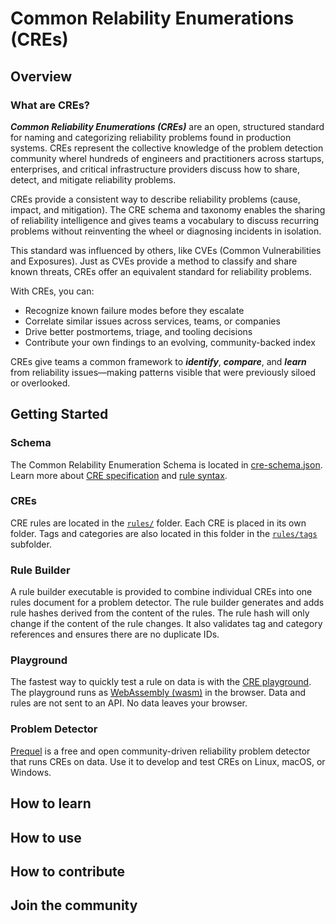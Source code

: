 # Common Relability Enumerations (CREs)

## Overview

### What are CREs?

***Common Reliability Enumerations (CREs)*** are an open, structured standard for naming and categorizing reliability problems found in production systems. CREs represent the collective knowledge of the problem detection community wherel hundreds of engineers and practitioners across startups, enterprises, and critical infrastructure providers discuss how to share, detect, and mitigate reliability problems.

CREs provide a consistent way to describe reliability problems (cause, impact, and mitigation). The CRE schema and taxonomy enables the sharing of reliability intelligence and gives teams a vocabulary to discuss recurring problems without reinventing the wheel or diagnosing incidents in isolation.

This standard was influenced by others, like CVEs (Common Vulnerabilities and Exposures). Just as CVEs provide a method to classify and share known threats, CREs offer an equivalent standard for reliability problems.

With CREs, you can:

* Recognize known failure modes before they escalate
* Correlate similar issues across services, teams, or companies
* Drive better postmortems, triage, and tooling decisions
* Contribute your own findings to an evolving, community-backed index

CREs give teams a common framework to ***identify***, ***compare***, and ***learn*** from reliability issues—making patterns visible that were previously siloed or overlooked.

## Getting Started

### Schema

The Common Relability Enumeration Schema is located in [cre-schema.json](cre-schema.json). Learn more about [CRE specification](http://docs.prequel.dev/cres/cre-spec) and [rule syntax](http://docs.prequel.dev/rules/syntax).

### CREs

CRE rules are located in the [`rules/`](rules/) folder. Each CRE is placed in its own folder. Tags and categories are also located in this folder in the [`rules/tags`](rules/tags/) subfolder.

### Rule Builder

A rule builder executable is provided to combine individual CREs into one rules document for a problem detector. The rule builder generates and adds rule hashes derived from the content of the rules. The rule hash will only change if the content of the rule changes. It also validates tag and category references and ensures there are no duplicate IDs.

### Playground

The fastest way to quickly test a rule on data is with the [CRE playground](https://play.prequel.dev/?rule=E4VwNgpgzgXAUAAgQWgQY2BeScIJYAmMCAwgEoCiyATAAzUAsytLA7IrglBAG4TB4ALgE9itDrkFDIxMgEMARgqEBZAIoIVAO2h45CAPZ9gYA3IIQCCTGiP88WgOYIADvyh4ogiFsEIAjiAQQVASOGhy3o4GwKIIALbQUHKOEMiBwWkuwAYKkPGhnAhyIIIAFjHEAAqYGWBhSBZQGHguUgZaxAA%2BDTioACplEAjySqoaaGAgXvz4UK45aEkOzvpgcsCpCFog8QqzBgBmru6e3r4JeMA5mFYZIcV%2BCgYGggB0CL0R01gIPUVIAZDBAUExyJwLAxLKBQAA0mh0Hjk8M8hmMpnMlgQAHcynhINYILZjCsTsAPDMLvdoIYtAhnq8Pr08PEXHI0IJur1ASNFMpBOo5ggQFpFATBAZIdD5uDhNsINiEkkUjTwVYInTvtxDKUVfMHOgOlBdu5ilorNkDAQQEtyW9eoIUrBPgCUOhMDR6EwWLR2K7UABrLQGbFaZCWvIQeLct3APlCeL%2BXrxIR4RyRPAdLn%2BhAAQQIACtplIISnrjFSS4DGA8Gg8DSJQgaym-OVhjs9gdjmWbljqYUAagyFG7Ag8Y4ysg5Dw5PjFPihHKqzW6zTDjl4gEgiEY6h81ZzARUx05GBSFUAKqEqAGEDAaFmqyYLwbVvA0b8wWTYv8XcIC-agA2usABecr9gAugAFGUgiCC4sAAPSIdiqFvHGYyCImby2PEiEEFCUCIaBwjpNu0AAJQII204GIQ%2BBaGgd4CBCbaGl48xHDiAgls4BCRPojZHlAAYupwmCHPwPjQtgg5jnBCEwMhjg5CACFvNEBiOJAOEGHhjiIRh-KJsgPzkohaCIRAAYAGoAJyCP0ABCZAAFoFIheEAIwUAAGtiyCgCATlqLmABSvRyC4LgrhmRqyUUqCiokxAAERGQm-ipTGSDGB4WYIKlADMbx2W8AAe2W4Ikjr8Y6CU4AGDhEAsEB1MyLUAKwXgAIl5bnlQA4iQnUADJhWoWg2S4ua2V5Xm5r0qQ6HG7SdAgXlhKAMi9NwGSMVgMbYs1IbEEVtADkUvA%2BJyOVcLe96-BlWFJq6MQWMADWJYSqTlWlPWeBEwBHqWyqpFBbwANQUQa4KGGAVgOEDoprRD0NceUqLBhYVWum6qXaLo%2BionYJhmBYBC40UOjpt4X2cKgqUAMoAJKDf0FBkCohJLHgfBWKgUBlKUvEIARoapUAA&data=EwBmFYFoQZkhGeAVeAWAXCE74E4B0WRxAWgAQDOALgCYD2ArlWQGJmgTRyJlqbZ58qYPAAcANnABqLPzIBtAKYAnZXQC6ZADwh8wYARAA%2BMgBEAlhQDGAQ2U1zAOwDmZALaKKFG88VkA3gDkACS%2BjgD6ttSBADT%2BAGZ0ylaK4YoAboqOVOHKivF5FAAWMQDEAEr5OkKouOAwIOKiqPiIAOy4uPAgaG1C4m31RgC%2Bw2QFdG7auvqGJlR00-gw8OBzZE5kNo5kdAA2NBuOtsqONlTmdDsAFPBtqPDiIOCoMKgAlLvxZFRFlmSOOg0Py3e53HriVafLQAQSMACgOFBYAhkHxZKBCMRSJRaIxmGwkVxUbwMLJBMIxG1gDJsFgFCo1JpqrNCCYLNY7A4XO5PN5fAEQmFIjZonFEslUhksjk8gVPCUKlVdKhavVGs1WndOt1ev1BjARmMJlMWQY2T9FtUVuBxBbNttdgcjiczhcrmRQQ8ni83p86N9fv9AcDPXcHm0IVDEWBkdw0WTsCIsdisORqPQmKx2LHiTx0QICG0xBJRLS5PInIlmbpwIJjGQAMpUOxURSHDxeHx%2BahJPwBn4ATwADn5R8oKJY29lxkkyOkinRqGRAgB6QIxzgoxAoRPofQp1PpvFZwm57fwUn8fe6NBq8Tl%2BnyADudkcNb0qD6DYAso5POYNjXIEyg2AARmB5hUAAAqBEFQW4ACO0D4BQ6RWPgVh7Aw1AqPgex0LYeyBO86BkAAVORZAAOowuUAByACS9EAOIUVRf4ATYGwULsmTKARNjAjQZH%2BDQDBuMO4QEc4MTPsoUGpL8hSLgcwybnGqK7tewAwIe2LHpmBI5lu8ZXhit5tMWuCoI%2BIAKK%2BpwfsAX4Wpxk5ASB4GQTBcE%2BUhKFoRhWE4W2yj4YRNjEaR7E0XRTGsbF7mATxfEqIJwmieJknSXQsnyYp4TKQq%2Bw0OpRIXtpGItKmRCGfi2YVWZBY3nodyiIgdkOW%2Bzmub%2B-4ecBflQbB3kIchuhBZh2G4eFBFESRZGUXFDHMWxy3Jdx-x0PxGXtllElSTJckKW2RVFCppXlee8ZVUm4D6TiGYNWepkki1mIuequBdS%2BPVLC534mJtQ1jb5YMBZN6HTaFeHzVFi2xbRq2JRtA0pdtu10EJ%2B0BNlR15SdhXFcUV0aXmCY6XatVpriRmNTd717p94i4DAwAPrIT6Oe%2BAN9cD6OecN4PwVQkOodDIWzRFC0xctyMJetHGC6lO3pdjmV44duX5adSkXSVank5VH3fjT9WniZmn5szMx1HcbS-TzvVA2QINeaLo2i%2BLU1S2FMsI3LVEK2tSUq5j6s4yJWs5cdBVnSTqllcbt0faIj11XTL1WxT5lJroKyiKI9xO-9LL827gug57ws%2B5LM3%2B-D0VLcH8Wh2jXGq1jUcHbHhPx-rl1G01WkfYY5tZ5bI82zpBcPAY8Cl05fOu%2B7wte-5E0S8FDdw5FzdI23qPK53EcCRruNidrcd6%2BdQ-J9PlOyA0Ge089U%2BMzPGLwMsMBtKIIhfpVg0EsOs6xKhWDVgpHkqAXj2UQgwRQiDeIDioCOPwwtIh7FFJOKw4QEFIL8AsOgABrXgog6xuAoCnUee4VivxABbYyj8877h-jAP%2BNkQBAMcNWUB9YTAQKgU4Vw8DEHIK%2BEOUcZBMEIKSBJfB4iiF0FIWQEAVCaE7gLMsYADCmEMzel-JM7CYCiBAKgTmdJ7KVl4SA6oYCLRCP4iItRZACESNQegmRYNwjUDyDYNwijCGWlUeo6hHBxAUzuugDhejJ7MM-peD6P9wDPEkLZLm1jgHOXNA2coDBHCOBcWBFRzBcLDjIIoSSaDwg0DApEIoigrBkOBPEJw7YyBgUHFsYcFThZA). The playground runs as [WebAssembly (wasm)](https://web.dev/explore/webassembly) in the browser. Data and rules are not sent to an API. No data leaves your browser.

### Problem Detector

[Prequel](https://github.com/prequel-dev/prequel) is a free and open community-driven reliability problem detector that runs CREs on data. Use it to develop and test CREs on Linux, macOS, or Windows.

## How to learn 

## How to use

## How to contribute

## Join the community
